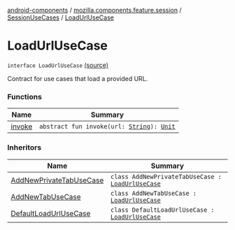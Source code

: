 [android-components](../../../index.md) / [mozilla.components.feature.session](../../index.md) / [SessionUseCases](../index.md) / [LoadUrlUseCase](./index.md)

# LoadUrlUseCase

`interface LoadUrlUseCase` [(source)](https://github.com/mozilla-mobile/android-components/blob/master/components/feature/session/src/main/java/mozilla/components/feature/session/SessionUseCases.kt#L29)

Contract for use cases that load a provided URL.

### Functions

| Name | Summary |
|---|---|
| [invoke](invoke.md) | `abstract fun invoke(url: `[`String`](https://kotlinlang.org/api/latest/jvm/stdlib/kotlin/-string/index.html)`): `[`Unit`](https://kotlinlang.org/api/latest/jvm/stdlib/kotlin/-unit/index.html) |

### Inheritors

| Name | Summary |
|---|---|
| [AddNewPrivateTabUseCase](../../../mozilla.components.feature.tabs/-tabs-use-cases/-add-new-private-tab-use-case/index.md) | `class AddNewPrivateTabUseCase : `[`LoadUrlUseCase`](./index.md) |
| [AddNewTabUseCase](../../../mozilla.components.feature.tabs/-tabs-use-cases/-add-new-tab-use-case/index.md) | `class AddNewTabUseCase : `[`LoadUrlUseCase`](./index.md) |
| [DefaultLoadUrlUseCase](../-default-load-url-use-case/index.md) | `class DefaultLoadUrlUseCase : `[`LoadUrlUseCase`](./index.md) |
